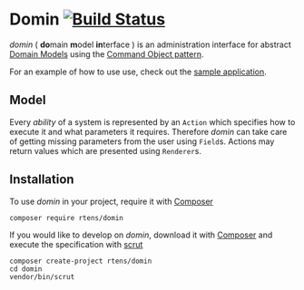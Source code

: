 # Domin [![Build Status](https://travis-ci.org/rtens/domin.png?branch=master)](https://travis-ci.org/rtens/domin)

*domin* ( **do**main **m**odel **in**terface ) is an administration interface for abstract [Domain Models] using 
the [Command Object pattern].

For an example of how to use use, check out the [sample application].

[sample application]: https://github.com/rtens/domin-sample

## Model ##

Every *ability* of a system is represented by an `Action` which specifies how to execute it and what parameters it
requires. Therefore *domin* can take care of getting missing parameters from the user using `Field`s. Actions may return
values which are presented using `Renderer`s.

[Command Object pattern]: http://c2.com/cgi/wiki?CommandObject
[Domain Models]: https://en.wikipedia.org/wiki/Domain-driven_design#Concepts

## Installation ##

To use *domin* in your project, require it with [Composer]

    composer require rtens/domin
    
If you would like to develop on *domin*, download it with [Composer] and execute the specification with [scrut]

    composer create-project rtens/domin
    cd domin
    vendor/bin/scrut

[Composer]: http://getcomposer.org/download/
[scrut]: https://github.com/rtens/scrut
[git]: https://git-scm.com/
